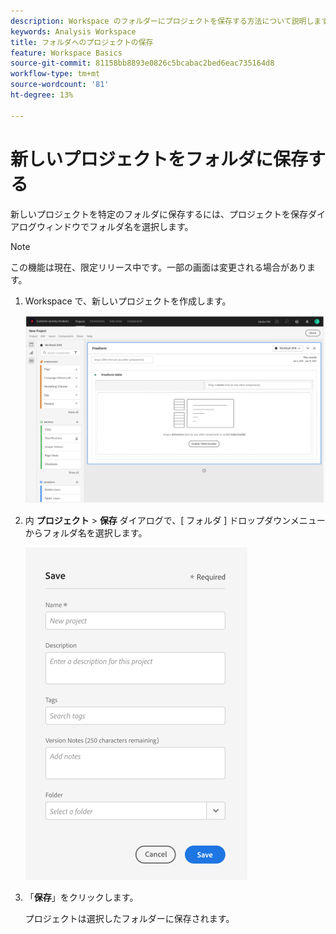 ```yaml
---
description: Workspace のフォルダーにプロジェクトを保存する方法について説明します
keywords: Analysis Workspace
title: フォルダへのプロジェクトの保存
feature: Workspace Basics
source-git-commit: 81158bb8893e0826c5bcabac2bed6eac735164d8
workflow-type: tm+mt
source-wordcount: '81'
ht-degree: 13%

---
```



# 新しいプロジェクトをフォルダに保存する

新しいプロジェクトを特定のフォルダに保存するには、プロジェクトを保存ダイアログウィンドウでフォルダ名を選択します。

>[!NOTE]
>
>この機能は現在、限定リリース中です。一部の画面は変更される場合があります。

1. Workspace で、新しいプロジェクトを作成します。

   ![](/help/analyze/analysis-workspace/build-workspace-project/assets/save-to-folder1.png)

1. 内 **プロジェクト** > **保存** ダイアログで、[ フォルダ ] ドロップダウンメニューからフォルダ名を選択します。

   ![](/help/analyze/analysis-workspace/build-workspace-project/assets/save-to-folder2.png)

1. 「**保存**」をクリックします。

   プロジェクトは選択したフォルダーに保存されます。
